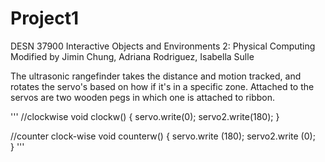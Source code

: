 # Project1
DESN 37900 Interactive Objects and Environments 2: Physical Computing
Modified by Jimin Chung, Adriana Rodriguez, Isabella Sulle

The ultrasonic rangefinder takes the distance and motion tracked, and rotates the servo's based on how if it's in a specific zone. Attached to the servos are two wooden pegs in which one is attached to ribbon. 

'''
//clockwise
void clockw() 
{
servo.write(0);
servo2.write(180); 
}

//counter clock-wise
void counterw() {
servo.write (180);
servo2.write (0);  
}
'''
